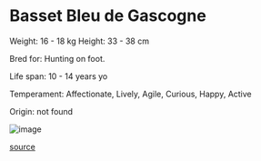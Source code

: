 # Basset Bleu de Gascogne

Weight: 16 - 18 kg
Height: 33 - 38 cm

Bred for: Hunting on foot.

Life span: 10 - 14 years yo

Temperament: Affectionate, Lively, Agile, Curious, Happy, Active

Origin: not found

![image](https://cdn2.thedogapi.com/images/BkMQll94X_1280.jpg)

[source](https://api.thedogapi.com/v1/breeds/29)
